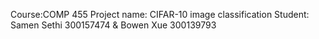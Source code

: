 Course:COMP 455
Project name: CIFAR-10 image classification
Student: Samen Sethi 300157474 & Bowen Xue 300139793

